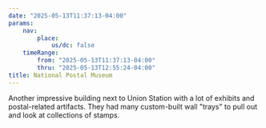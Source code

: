 ```yaml
---
date: "2025-05-13T11:37:13-04:00"
params:
    nav:
        place:
            us/dc: false
    timeRange:
        from: "2025-05-13T11:37:13-04:00"
        thru: "2025-05-13T12:55:24-04:00"
title: National Postal Museum
---
```


Another impressive building next to Union Station with a lot of exhibits and postal-related artifacts. They had many custom-built wall "trays" to pull out and look at collections of stamps.
